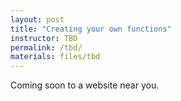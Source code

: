 ```yaml
---
layout: post
title: "Creating your own functions"
instructor: TBD
permalink: /tbd/
materials: files/tbd
---
```


Coming soon to a website near you.
